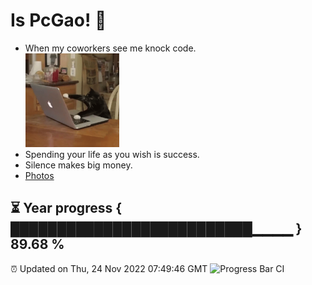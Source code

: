 # Is PcGao! 👋
* When my coworkers see me knock code.  
  <img src="https://github.com/Dream-gpc/Dream-gpc/blob/main/niko.gif" width="150px"> 
* Spending your life as you wish is success. 
* Silence makes big money. 
* [Photos](https://github.com/Dream-gpc/Dream-gpc/blob/main/memory.jpg) 



⏳ Year progress { ██████████████████████████▁▁▁▁ } 89.68 %
---
⏰ Updated on Thu, 24 Nov 2022 07:49:46 GMT
![Progress Bar CI](https://github.com/Dream-gpc/Dream-gpc/workflows/Progress%20Bar%20CI/badge.svg)
